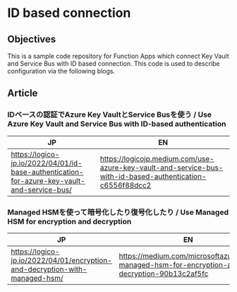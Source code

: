 # ID based connection

## Objectives
This is a sample code repository for Function Apps which connect Key Vault and Service Bus with ID based connection.
This code is used to describe configuration via the following blogs.

## Article

### IDベースの認証でAzure Key VaultとService Busを使う / Use Azure Key Vault and Service Bus with ID-based authentication
| JP | EN |
|----|----|
|https://logico-jp.io/2022/04/01/id-base-authentication-for-azure-key-vault-and-service-bus/|https://logicojp.medium.com/use-azure-key-vault-and-service-bus-with-id-based-authentication-c6556f88dcc2|


### Managed HSMを使って暗号化したり復号化したり / Use Managed HSM for encryption and decryption

| JP | EN |
|----|----|
|https://logico-jp.io/2022/04/01/encryption-and-decryption-with-managed-hsm/|https://medium.com/microsoftazure/use-managed-hsm-for-encryption-and-decryption-90b13c2af5fc|
